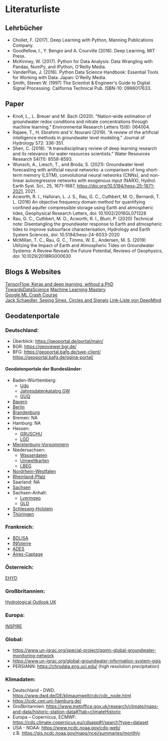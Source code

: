 # Literaturliste

## Lehrbücher


* Chollet, F. (2017). Deep Learning with Python, Manning Publications Company.
* Goodfellow, I., Y. Bengio and A. Courville (2016). Deep Learning, MIT Press.
* McKinney, W. (2017). Python for Data Analysis: Data Wrangling with Pandas, NumPy, and IPython, O'Reilly Media.
* VanderPlas, J. (2016). Python Data Science Handbook: Essential Tools for Working with Data. Japan: O'Reilly Media.
* Smith, Steven W. (1997) The Scientist & Engineer's Guide to Digital Signal Processing. California Technical Pub. ISBN-10: 0966017633.


## Paper

* Knoll, L., L. Breuer and M. Bach (2020). "Nation-wide estimation of groundwater redox conditions and nitrate concentrations through machine learning." Environmental Research Letters 15(6): 064004.
* Rajaee, T., H. Ebrahimi and V. Nourani (2019). "A review of the artificial intelligence methods in groundwater level modeling." Journal of Hydrology 572: 336-351.
* Shen, C. (2018). "A transdisciplinary review of deep learning research and its relevance for water resources scientists." Water Resources Research 54(11): 8558-8593.
* Wunsch, A., Liesch, T., and Broda, S. (2021): Groundwater level forecasting with artificial neural networks: a comparison of long short-term memory (LSTM), convolutional neural networks (CNNs), and non-linear autoregressive networks with exogenous input (NARX), Hydrol. Earth Syst. Sci., 25, 1671–1687, https://doi.org/10.5194/hess-25-1671-2021, 2021.
* Acworth, R. I., Halloran, L. J. S., Rau, G. C., Cuthbert, M. O., Bernardi, T. L. (2016) An objective frequency domain method for quantifying conﬁned aquifer compressible storage using Earth and atmospheric tides, Geophysical Research Letters, doi: 10.1002/2016GL071328
* Rau, G. C., Cuthbert, M. O., Acworth, R. I., Blum, P. (2020) Technical note: Disentangling the groundwater response to Earth and atmospheric tides to improve subsurface characterisation, Hydrology and Earth System Sciences, doi: 10.5194/hess-24-6033-2020
* McMillan, T. C., Rau, G. C., Timms, W. E., Andersen, M. S. (2019) Utilizing the Impact of Earth and Atmospheric Tides on Groundwater Systems: A Review Reveals the Future
Potential, Reviews of Geophysics, doi: 10.1029/2018RG000630


## Blogs & Websites

[TensorFlow, Keras and deep learning, without a PhD](https://codelabs.developers.google.com/codelabs/cloud-tensorflow-mnist/#0)  
[TowardsDataScience](http://towardsdatascience.com/)
[Machine Learning Mastery](https://machinelearningmastery.com/)  
[Google ML Crash Course](https://developers.google.com/machine-learning/crash-course/)  
[Jack Schaedler, Seeing Sines, Circles and Signals](https://jackschaedler.github.io/circles-sines-signals/) 
[Link-Liste von DeepMind](https://storage.googleapis.com/deepmind-media/research/New_AtHomeWithAI%20resources.pdf/)



## Geodatenportale


### Deutschland:
*	Überblick: https://geoportal.de/portal/main/ 
*	BGR: https://geoviewer.bgr.de/ 
*	BFG: https://geoportal.bafg.de/swe-client/   
https://geoportal.bafg.de/ggina-portal/ 

#### Geodatenportale der Bundesländer:
*	Baden-Württemberg:  
    *	[Udo](https://udo.lubw.baden-wuerttemberg.de/public/)     
    *	[Jahresdatenkatalog GW](http://jdkgw.lubw.baden-wuerttemberg.de/servlet/is/200/)     
    *	[GUQ](https://guq.lubw.baden-wuerttemberg.de/GuQWeb.dll/p79198.html?BerichtsMonat=201708)      
*	[Bayern](https://www.gkd.bayern.de/de/grundwasser/oberesstockwerk) 
*	[Berlin](https://wasserportal.berlin.de/start.php) 
*	[Brandenburg](http://maps.brandenburg.de/WebOffice/?project=GWM_www_WO) 
*	Bremen:	NA
*	Hamburg:	NA
*	Hessen:  
    *	[GRUSCHU](https://gruschu.hessen.de/mapapps/resources/apps/gruschu/index.html?lang=de)     
    *	[LGD](https://lgd.hessen.de/mapapps/resources/apps/lgd/index.html?lang=de)
*	[Mecklenburg-Vorpommern](https://www.umweltkarten.mv-regierung.de/script/index.php?aid=206)
*	Niedersachsen:  
    *	[Wasserdaten](http://www.wasserdaten.niedersachsen.de/cadenza/)       
    *	[Umweltkarten](https://www.umweltkarten-niedersachsen.de/Umweltkarten/?topic=Basisdaten&lang=de&bgLayer=TopographieGrau)         
    *	[LBEG](https://nibis.lbeg.de/cardomap3/)    
*	[Nordrhein-Westfalen](https://www.elwasweb.nrw.de/elwas-web/index.jsf) 
*	[Rheinland-Pfalz](https://wasserportal.rlp-umwelt.de/servlet/is/1632/) 
*	Saarland:	NA
*	[Sachsen](https://www.umwelt.sachsen.de/umwelt/infosysteme/ida/index.xhtml) 
*	Sachsen-Anhalt:   
    *	[Lvermgeo](https://www.lvermgeo.sachsen-anhalt.de/de/startseite_viewer.html)      
    *	[GLD](https://gld-sa.dhi-wasy.de/GLD-Portal/)    
*	[Schleswig-Holstein](http://www.umweltdaten.landsh.de/atlas/script/index.php) 
*	[Thüringen](https://antares.thueringen.de/cadenza/pages/map/default/index.xhtml;jsessionid=72C24BAB3276D6866B2C4E7E1FFD15AD)  
### Frankreich:
*	[BDLISA](https://bdlisa.eaufrance.fr/carte)
*	[INfoterre](http://infoterre.brgm.fr/rechercher/default.htm;jsessionid=7D252E8C89A5685F46A4A9F9C3FCAB8A)
*	[ADES](https://ades.eaufrance.fr/)
*	[Aires-Captage](https://aires-captages.fr/)
### Österreich:   
[EHYD](https://ehyd.gv.at/)    
### Großbritannien:   
[Hydrological Outlook UK](http://www.hydoutuk.net/)   
### Europa:   
[INSPIRE](https://inspire-geoportal.ec.europa.eu/overview.html?view=envDomainOverview&envDomain=water)  
### Global:
*  https://www.un-igrac.org/special-project/ggmn-global-groundwater-monitoring-network  
*  https://www.un-igrac.org/global-groundwater-information-system-ggis 
*  PERSIANN: https://chrsdata.eng.uci.edu/ (high resolution precipitation)
### Klimadaten:
*	Deutschland - DWD: https://www.dwd.de/DE/klimaumwelt/cdc/cdc_node.html 
*	https://icdc.cen.uni-hamburg.de/ 
*	Großbritannien: https://www.metoffice.gov.uk/research/climate/maps-and-data/historic-station-data#?tab=climateHistoric 
*	Europa – Copernicus, ECMWF: https://cds.climate.copernicus.eu/cdsapp#!/search?type=dataset    
*	USA - NOAA: https://www.ncdc.noaa.gov/cdo-web/   
z.B. https://gis.ncdc.noaa.gov/maps/ncei/summaries/monthly 



